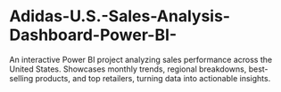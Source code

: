 # Adidas-U.S.-Sales-Analysis-Dashboard-Power-BI-
An interactive Power BI project analyzing sales performance across the United States. Showcases monthly trends, regional breakdowns, best-selling products, and top retailers, turning data into actionable insights. 
